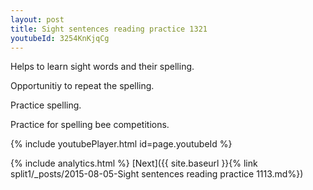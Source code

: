 ```yaml
---
layout: post
title: Sight sentences reading practice 1321
youtubeId: 3254KnKjqCg
---
```

 
 
Helps to learn sight words and their spelling.

Opportunitiy to repeat the spelling. 

Practice spelling. 
 
Practice for spelling bee competitions. 
 
{% include youtubePlayer.html id=page.youtubeId %}
 
 
{% include analytics.html %} 
[Next]({{ site.baseurl }}{% link  split1/_posts/2015-08-05-Sight sentences reading practice 1113.md%})
 
